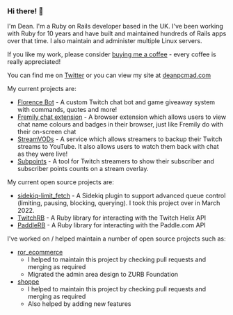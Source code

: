 ### Hi there! 👋

I'm Dean. I'm a Ruby on Rails developer based in the UK. I've been working with Ruby for 10 years and have built and maintained hundreds of Rails apps over that time. I also maintain and administer multiple Linux servers.

If you like my work, please consider [buying me a coffee](https://www.buymeacoffee.com/deanpcmad) - every coffee is really appreciated!

You can find me on [Twitter](https://twitter.com/deanpcmad) or you can view my site at [deanpcmad.com](https://deanpcmad.com)

My current projects are:

- [Florence Bot](https://deanpcmad.com/florencebot/) - A custom Twitch chat bot and game giveaway system with commands, quotes and more!
- [Fremily chat extension](https://florencebot.com/extension) - A browser extension which allows users to view chat name colours and badges in their browser, just like Fremily do with their on-screen chat
- [StreamVODs](https://streamvods.com) - A service which allows streamers to backup their Twitch streams to YouTube. It also allows users to watch them back with chat as they were live!
- [Subpoints](https://subpoints.com) - A tool for Twitch streamers to show their subscriber and subscriber points counts on a stream overlay.
<!--
- TTVAPI (WIP & not open source yet) - A Rails app which gives streamers easy ways to access Twitch APIs such as their subscriber count & subscriber points
- BillyRB (WIP & not open source yet) - A Rails engine for Paddle Subscription billing
-->

My current open source projects are:

- [sidekiq-limit_fetch](https://github.com/deanpcmad/sidekiq-limit_fetch) - A Sidekiq plugin to support advanced queue control (limiting, pausing, blocking, querying). I took this project over in March 2022.
- [TwitchRB](https://github.com/deanpcmad/twitchrb) - A Ruby library for interacting with the Twitch Helix API
- [PaddleRB](https://github.com/deanpcmad/paddlerb) - A Ruby library for interacting with the Paddle.com API

I've worked on / helped maintain a number of open source projects such as:

- [ror_ecommerce](https://github.com/drhenner/ror_ecommerce)
  - I helped to maintain this project by checking pull requests and merging as required
  - Migrated the admin area design to ZURB Foundation
- [shoppe](https://github.com/tryshoppe/shoppe)
  - I helped to maintain this project by checking pull requests and merging as required
  - Also helped by adding new features

<!--
I've written a few different RubyGems:

- [codebase_api](https://rubygems.org/gems/codebase_api) - A wrapper for accessing the Codebase (codebasehq.com) API
- [shoppe-paypal](https://rubygems.org/gems/shoppe-paypal) - A plugin for Shoppe, an ecommerce Rails engine (which I also helped maintain), which adds support for taking payments with PayPal

I've worked with a few different clients:

- Hillcrest Animal Hospital
  - Maintaining their Intranet Rails application
  - Building a central authentication service for new apps
  - Building multiple new applications over the past 5 years
- DannyWeb Ltd
  - Maintaining existing and building new Rails applications
- OceansHQ Ltd
  - Helped work on a feature which connected a legacy service with a new Rails app  
-->
